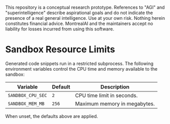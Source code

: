 This repository is a conceptual research prototype. References to "AGI" and "superintelligence" describe aspirational goals and do not indicate the presence of a real general intelligence. Use at your own risk. Nothing herein constitutes financial advice. MontrealAI and the maintainers accept no liability for losses incurred from using this software.

# Sandbox Resource Limits

Generated code snippets run in a restricted subprocess. The following environment variables control the CPU time and memory available to the sandbox:

| Variable | Default | Description |
|----------|---------|-------------|
| `SANDBOX_CPU_SEC` | `2` | CPU time limit in seconds. |
| `SANDBOX_MEM_MB` | `256` | Maximum memory in megabytes. |

When unset, the defaults above are applied.
